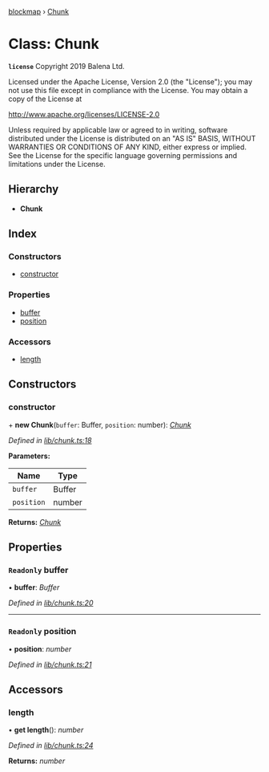 [blockmap](../README.md) › [Chunk](chunk.md)

# Class: Chunk

**`license`** 
Copyright 2019 Balena Ltd.

Licensed under the Apache License, Version 2.0 (the "License");
you may not use this file except in compliance with the License.
You may obtain a copy of the License at

   http://www.apache.org/licenses/LICENSE-2.0

Unless required by applicable law or agreed to in writing, software
distributed under the License is distributed on an "AS IS" BASIS,
WITHOUT WARRANTIES OR CONDITIONS OF ANY KIND, either express or implied.
See the License for the specific language governing permissions and
limitations under the License.

## Hierarchy

* **Chunk**

## Index

### Constructors

* [constructor](chunk.md#constructor)

### Properties

* [buffer](chunk.md#readonly-buffer)
* [position](chunk.md#readonly-position)

### Accessors

* [length](chunk.md#length)

## Constructors

###  constructor

\+ **new Chunk**(`buffer`: Buffer, `position`: number): *[Chunk](chunk.md)*

*Defined in [lib/chunk.ts:18](https://github.com/balena-io-modules/blockmap/blob/8429cdf/lib/chunk.ts#L18)*

**Parameters:**

Name | Type |
------ | ------ |
`buffer` | Buffer |
`position` | number |

**Returns:** *[Chunk](chunk.md)*

## Properties

### `Readonly` buffer

• **buffer**: *Buffer*

*Defined in [lib/chunk.ts:20](https://github.com/balena-io-modules/blockmap/blob/8429cdf/lib/chunk.ts#L20)*

___

### `Readonly` position

• **position**: *number*

*Defined in [lib/chunk.ts:21](https://github.com/balena-io-modules/blockmap/blob/8429cdf/lib/chunk.ts#L21)*

## Accessors

###  length

• **get length**(): *number*

*Defined in [lib/chunk.ts:24](https://github.com/balena-io-modules/blockmap/blob/8429cdf/lib/chunk.ts#L24)*

**Returns:** *number*
